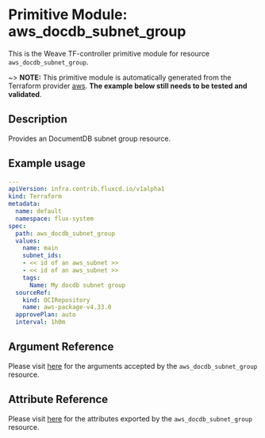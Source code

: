 
# Primitive Module: aws_docdb_subnet_group

This is the Weave TF-controller primitive module for resource `aws_docdb_subnet_group`.

~> **NOTE:** This primitive module is automatically generated from the Terraform provider [aws](https://registry.terraform.io/providers/hashicorp/aws/latest/docs/resources/docdb_subnet_group). **The example below still needs to be tested and validated**.

## Description

Provides an DocumentDB subnet group resource.

## Example usage

```yaml
---
apiVersion: infra.contrib.fluxcd.io/v1alpha1
kind: Terraform
metadata:
  name: default
  namespace: flux-system
spec:
  path: aws_docdb_subnet_group
  values:
    name: main
    subnet_ids:
    - << id of an aws_subnet >>
    - << id of an aws_subnet >>
    tags:
      Name: My docdb subnet group
  sourceRef:
    kind: OCIRepository
    name: aws-package-v4.33.0
  approvePlan: auto
  interval: 1h0m
```

## Argument Reference

Please visit [here](https://registry.terraform.io/providers/hashicorp/aws/latest/docs/resources/docdb_subnet_group#argument-reference) for the arguments accepted by the `aws_docdb_subnet_group` resource.

## Attribute Reference

Please visit [here](https://registry.terraform.io/providers/hashicorp/aws/latest/docs/resources/docdb_subnet_group#attributes-reference) for the attributes exported by the `aws_docdb_subnet_group` resource.
